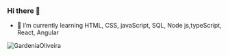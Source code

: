 ### Hi there 👋



- 🌱 I’m currently learning HTML, CSS, javaScript, SQL, Node js,typeScript, React, Angular


<p><img align="center" src="https://github-readme-stats.vercel.app/api/top-langs?username=GardeniaOliveira&show_icons=true&locale=en&layout=compact" alt="GardeniaOliveira" /></p>

